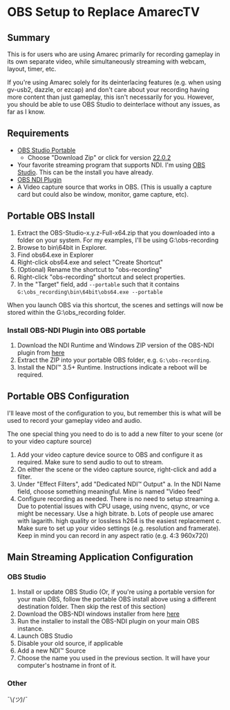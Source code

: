 # OBS Setup to Replace AmarecTV

## Summary

This is for users who are using Amarec primarily for recording gameplay in its own separate video, while simultaneously streaming with webcam, layout, timer, etc.

If you're using Amarec solely for its deinterlacing features (e.g. when using gv-usb2, dazzle, or ezcap) and don't care about your recording having more content than just gameplay, this isn't necessarily for you.  However, you should be able to use OBS Studio to deinterlace without any issues, as far as I know.

## Requirements
 - [OBS Studio Portable](https://https://obsproject.com/download) 
   - Choose "Download Zip" or click for version [22.0.2](https://cdn-fastly.obsproject.com/downloads/OBS-Studio-22.0.2-Full-x64.zip)
 - Your favorite streaming program that supports NDI.  I'm using [OBS Studio](https://obsproject.com/download).  This can be the install you have already.
 - [OBS NDI Plugin](https://obsproject.com/forum/resources/obs-ndi-newtek-ndi%E2%84%A2-integration-into-obs-studio.528/updates)
 - A Video capture source that works in OBS. (This is usually a capture card but could also be window, monitor, game capture, etc).
 
## Portable OBS Install

 1. Extract the OBS-Studio-x.y.z-Full-x64.zip that you downloaded into a folder on your system.  For my examples, I'll be using G:\obs-recording
 2. Browse to bin\64bit in Explorer.
 3. Find obs64.exe in Explorer
 4. Right-click obs64.exe and select "Create Shortcut"
 5. (Optional) Rename the shortcut to "obs-recording"
 6. Right-click "obs-recording" shortcut and select properties.
 7. In the "Target" field, add ``--portable`` such that it contains ``G:\obs_recording\bin\64bit\obs64.exe --portable``
 
When you launch OBS via this shortcut, the scenes and settings will now be stored within the G:\obs_recording folder.

### Install OBS-NDI Plugin into OBS portable

  1. Download the NDI Runtime and Windows ZIP version of the OBS-NDI plugin from [here](https://github.com/Palakis/obs-ndi/releases)
  2. Extract the ZIP into your portable OBS folder, e.g. ``G:\obs-recording``.
  3. Install the NDI™ 3.5+ Runtime.  Instructions indicate a reboot will be required.
  
## Portable OBS Configuration

I'll leave most of the configuration to you, but remember this is what will be used to record your gameplay video and audio.

The one special thing you need to do is to add a new filter to your scene (or to your video capture source)
  1. Add your video capture device source to OBS and configure it as required.  Make sure to send audio to out to stream.
  2. On either the scene or the video capture source, right-click and add a filter.
  3. Under "Effect Filters", add "Dedicated NDI™ Output"
    a. In the NDI Name field, choose something meaningful.  Mine is named "Video feed"
  4. Configure recording as needed.   There is no need to setup streaming
    a. Due to potential issues with CPU usage, using nvenc, qsync, or vce might be necessary.  Use a high bitrate.
    b. Lots of people use amarec with lagarith.  high quality or lossless h264 is the easiest replacement
    c. Make sure to set up your video settings (e.g. resolution and framerate).  Keep in mind you can record in any aspect ratio (e.g. 4:3 960x720)
 
 
 ## Main Streaming Application Configuration 
 
 ### OBS Studio
  1. Install or update OBS Studio (Or, if you're using a portable version for your main OBS, follow the portable OBS install above using a different destination folder.  Then skip the rest of this section)
  2. Download the OBS-NDI windows installer from here [here](https://github.com/Palakis/obs-ndi/releases)
  3. Run the installer to install the OBS-NDI plugin on your main OBS instance.
  4. Launch OBS Studio
  5. Disable your old source, if applicable
  6. Add a new NDI™ Source 
  7. Choose the name you used in the previous section.  It will have your computer's hostname in front of it.
 
 ### Other
   ¯\\_(ツ)_/¯
